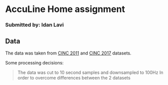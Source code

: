 # AccuLine Home assignment
### Submitted by: Idan Lavi 



## Data

The data was taken from [CINC 2011](https://physionet.org/content/challenge-2011/1.0.0/#files-panel)
and [CINC 2017](https://physionet.org/content/challenge-2017/1.0.0/) datasets.

Some processing decisions:

> The data was cut to 10 second samples and downsampled to 100Hz In order to overcome differences between the 2 datasets